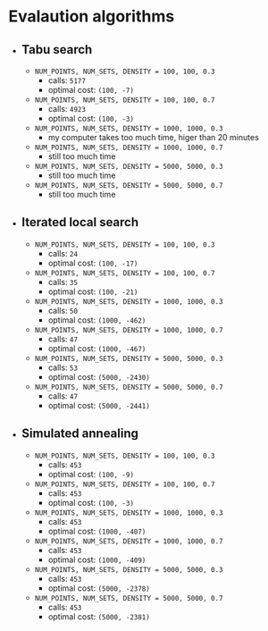 # Evalaution algorithms
- ## Tabu search
    - `NUM_POINTS, NUM_SETS, DENSITY = 100, 100, 0.3`
        - calls: `5177`
        - optimal cost: `(100, -7)`
    - `NUM_POINTS, NUM_SETS, DENSITY = 100, 100, 0.7`
        - calls: `4923`
        - optimal cost: `(100, -3)`
    - `NUM_POINTS, NUM_SETS, DENSITY = 1000, 1000, 0.3`
        - my computer takes too much time, higer than 20 minutes
    - `NUM_POINTS, NUM_SETS, DENSITY = 1000, 1000, 0.7`
        - still too much time
    - `NUM_POINTS, NUM_SETS, DENSITY = 5000, 5000, 0.3`
        - still too much time
    - `NUM_POINTS, NUM_SETS, DENSITY = 5000, 5000, 0.7`
        - still too much time

- ## Iterated local search
    - `NUM_POINTS, NUM_SETS, DENSITY = 100, 100, 0.3`
        - calls: `24`
        - optimal cost: `(100, -17)`
    - `NUM_POINTS, NUM_SETS, DENSITY = 100, 100, 0.7`
        - calls: `35`
        - optimal cost: `(100, -21)`
    - `NUM_POINTS, NUM_SETS, DENSITY = 1000, 1000, 0.3`
        - calls: `50`
        - optimal cost: `(1000, -462)`
    - `NUM_POINTS, NUM_SETS, DENSITY = 1000, 1000, 0.7`
        - calls: `47`
        - optimal cost: `(1000, -467)`
    - `NUM_POINTS, NUM_SETS, DENSITY = 5000, 5000, 0.3`
        - calls: `53`
        - optimal cost: `(5000, -2430)`
    - `NUM_POINTS, NUM_SETS, DENSITY = 5000, 5000, 0.7`
        - calls: `47`
        - optimal cost: `(5000, -2441)`

- ## Simulated annealing
    - `NUM_POINTS, NUM_SETS, DENSITY = 100, 100, 0.3`
        - calls: `453`
        - optimal cost: `(100, -9)`
    - `NUM_POINTS, NUM_SETS, DENSITY = 100, 100, 0.7`
        - calls: `453`
        - optimal cost: `(100, -3)`
    - `NUM_POINTS, NUM_SETS, DENSITY = 1000, 1000, 0.3`
        - calls: `453`
        - optimal cost: `(1000, -407)`
    - `NUM_POINTS, NUM_SETS, DENSITY = 1000, 1000, 0.7`
        - calls: `453`
        - optimal cost: `(1000, -409)`
    - `NUM_POINTS, NUM_SETS, DENSITY = 5000, 5000, 0.3`
        - calls: `453`
        - optimal cost: `(5000, -2378)`
    - `NUM_POINTS, NUM_SETS, DENSITY = 5000, 5000, 0.7`
        - calls: `453`
        - optimal cost: `(5000, -2381)`